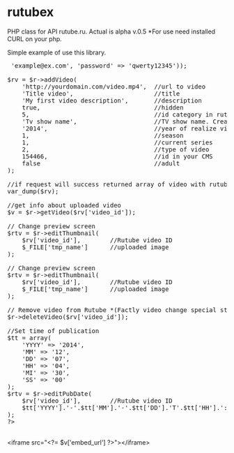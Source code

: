 rutubex
=======

PHP class for API rutube.ru. Actual is alpha v.0.5
*For use need installed CURL on your php.

Simple example of use this library.
<pre>
<?
include("rutubex.php");
$r = new rutubex('b1e28995fb913c1cd00007a453c610e8da0b1158');

//if you don't have token, use login/password
//$r = new rutubex(array('username' => 'example@ex.com', 'password' => 'qwerty12345'));

$rv = $r->addVideo(
    'http://yourdomain.com/video.mp4',  //url to video
    'Title video',                      //title
    'My first video description',       //description
    true,                               //hidden
    5,                                  //id category in rutube 1-13
    'Tv show name',                     //TV show name. Created automaticly on the rutube side by name
    '2014',                             //year of realize video
    1,                                  //season
    1,                                  //current series
    2,                                  //type of video
    154466,                             //id in your CMS
    false                               //adult
);

//if request will success returned array of video with rutube id.
var_dump($rv);

//get info about uploaded video
$v = $r->getVideo($rv['video_id']);

// Change preview screen
$rtv = $r->editThumbnail(
    $rv['video_id'],        //Rutube video ID
    $_FILE['tmp_name']      //uploaded image
);

// Change preview screen
$rtv = $r->editThumbnail(
    $rv['video_id'],        //Rutube video ID
    $_FILE['tmp_name']      //uploaded image
);

// Remove video from Rutube *(Factly video change special status to deleted and video always be saved on rutube side, but users can not view this video)
$r->deleteVideo($rv['video_id']);

//Set time of publication
$tt = array(
    'YYYY' => '2014',
    'MM' => '12',
    'DD' => '07',
    'HH' => '04',
    'MI' => '30',
    'SS' => '00'
);
$rtv = $r->editPubDate(
    $rv['video_id'],        //Rutube video ID
    $tt['YYYY'].'-'.$tt['MM'].'-'.$tt['DD'].'T'.$tt['HH'].':'.$tt['MI'].':'.$tt['SS'] //Special time format 
);
?>
</pre>
<br/>
&lt;iframe src=&quot;&lt;?= $v['embed_url'] ?&gt;&quot;&gt;&lt;/iframe&gt;

